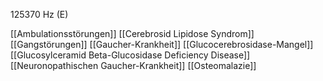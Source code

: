 125370 Hz (E)

[[Ambulationsstörungen]]
[[Cerebrosid Lipidose Syndrom]]
[[Gangstörungen]]
[[Gaucher-Krankheit]]
[[Glucocerebrosidase-Mangel]]
[[Glucosylceramid Beta-Glucosidase Deficiency Disease]]
[[Neuronopathischen Gaucher-Krankheit]]
[[Osteomalazie]]
